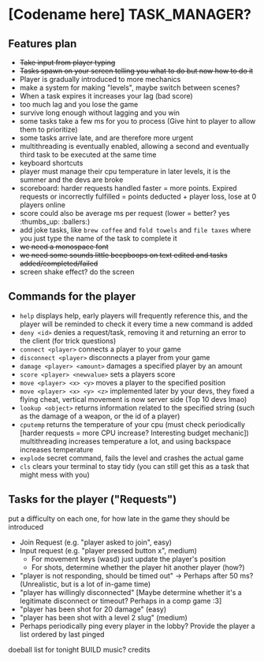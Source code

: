 # [Codename here] TASK_MANAGER?

## Features plan

- ~~Take input from player typing~~
- ~~Tasks spawn on your screen telling you what to do but now how to do it~~
- Player is gradually introduced to more mechanics
- make a system for making "levels", maybe switch between scenes?
- When a task expires it increases your lag (bad score)
- too much lag and you lose the game
- survive long enough without lagging and you win
- some tasks take a few ms for you to process (Give hint to player to allow them to prioritize)
- some tasks arrive late, and are therefore more urgent
- multithreading is eventually enabled, allowing a second and eventually third task to be executed at the same time
- keyboard shortcuts
- player must manage their cpu temperature in later levels, it is the summer and the devs are broke
- scoreboard: harder requests handled faster = more points. Expired requests or incorrectly fulfilled = points deducted + player loss, lose at 0 players online
- score could also be average ms per request (lower = better? yes :thumbs_up: :ballers:)
- add joke tasks, like `brew coffee` and `fold towels` and `file taxes` where you just type the name of the task to complete it
- ~~we need a monospace font~~
- ~~we need some sounds little beepboops on text edited and tasks added/completed/failed~~
- screen shake effect? do the screen

## Commands for the player
- `help` displays help, early players will frequently reference this, and the player will be reminded to check it every time a new command is added
- `deny <id>` denies a request/task, removing it and returning an error to the client (for trick questions)
- `connect <player>` connects a player to your game
- `disconnect <player>` disconnects a player from your game 
- `damage <player> <amount>` damages a specified player by an amount
- `score <player> <newvalue>` sets a players score
- `move <player> <x> <y>` moves a player to the specified position
- `move <player> <x> <y> <z>` implemented later by your devs, they fixed a flying cheat, vertical movement is now server side (Top 10 devs lmao)
- `lookup <object>` returns information related to the specified string (such as the damage of a weapon, or the id of a player)
- `cputemp` returns the temperature of your cpu (must check periodically [harder requests = more CPU increase? Interesting budget mechanic])
multithreading increases temperature a lot, and using backspace increases temperature
- `explode` secret command, fails the level and crashes the actual game
- `cls` clears your terminal to stay tidy (you can still get this as a task that might mess with you)

## Tasks for the player ("Requests")
put a difficulty on each one, for how late in the game they should be introduced
- Join Request (e.g. "player asked to join", easy)
- Input request (e.g. "player pressed button x", medium)
    - For movement keys (wasd) just update the player's position
    - For shots, determine whether the player hit another player (how?)
- "player is not responding, should be timed out" -> Perhaps after 50 ms? (Unrealistic, but is a lot of in-game time)
- "player has willingly disconnected" [Maybe determine whether it's a legitimate disconnect or timeout? Perhaps in a comp game :3]
- "player has been shot for 20 damage" (easy)
- "player has been shot with a level 2 slug" (medium)
- Perhaps periodically ping every player in the lobby? Provide the player a list ordered by last pinged

doeball list for tonight
BUILD
music?
credits